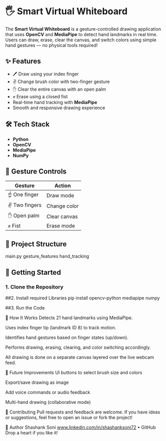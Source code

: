# 🖐️ Smart Virtual Whiteboard

The **Smart Virtual Whiteboard** is a gesture-controlled drawing application that uses **OpenCV** and **MediaPipe** to detect hand landmarks in real time. Users can draw, erase, clear the canvas, and switch colors using simple hand gestures — no physical tools required!

## ✨ Features

- 🖊️ Draw using your index finger
- ✌️ Change brush color with two-finger gesture
- ✋ Clear the entire canvas with an open palm
- ✊ Erase using a closed fist
- Real-time hand tracking with **MediaPipe**
- Smooth and responsive drawing experience

## 🛠️ Tech Stack

- **Python**
- **OpenCV**
- **MediaPipe**
- **NumPy**

## 📸 Gesture Controls

| Gesture | Action             |
|--------|--------------------|
| ☝️ One finger | Draw mode           |
| ✌️ Two fingers | Change color        |
| ✋ Open palm | Clear canvas       |
| ✊ Fist | Erase mode         |

## 📁 Project Structure

main.py
gesture_features
hand_tracking


## 🚀 Getting Started

### 1. Clone the Repository

##2. Install required Libraries
pip install opencv-python mediapipe numpy

##3. Run the Code


🧠 How It Works
Detects 21 hand landmarks using MediaPipe.

Uses index finger tip (landmark ID 8) to track motion.

Identifies hand gestures based on finger states (up/down).

Performs drawing, erasing, clearing, and color switching accordingly.

All drawing is done on a separate canvas layered over the live webcam feed.

🧰 Future Improvements
UI buttons to select brush size and colors

Export/save drawing as image

Add voice commands or audio feedback

Multi-hand drawing (collaborative mode)

🙌 Contributing
Pull requests and feedback are welcome. If you have ideas or suggestions, feel free to open an issue or fork the project!

👤 Author
Shashank Soni
www.linkedin.com/in/shashanksoni72 • GitHub
Drop a heart if you like it!

